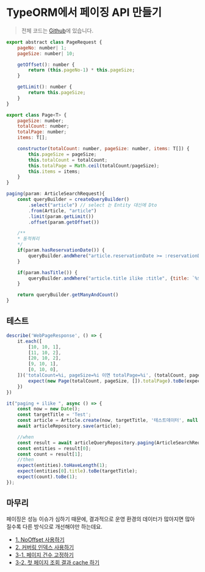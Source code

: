 # TypeORM에서 페이징 API 만들기



> 전체 코드는 [Github](https://github.com/jojoldu/ts-api-template)에 있습니다.
> 

```javascript
export abstract class PageRequest {
    pageNo: number| 1;
    pageSize: number| 10;

    getOffset(): number {
        return (this.pageNo-1) * this.pageSize;
    }

    getLimit(): number {
        return this.pageSize;
    }
}
```

```javascript
export class Page<T> {
    pageSize: number;
    totalCount: number;
    totalPage: number;
    items: T[];

    constructor(totalCount: number, pageSize: number, items: T[]) {
        this.pageSize = pageSize;
        this.totalCount = totalCount;
        this.totalPage = Math.ceil(totalCount/pageSize);
        this.items = items;
    }
}
```

```javascript
paging(param: ArticleSearchRequest){
    const queryBuilder = createQueryBuilder()
        .select("article") // select 는 Entity 대신에 Dto
        .from(Article, "article")
        .limit(param.getLimit())
        .offset(param.getOffset())

    /**
    * 동적쿼리
    */
    if(param.hasReservationDate()) {
        queryBuilder.andWhere("article.reservationDate >= :reservationDate", {reservationDate: param.reservationDate})
    }

    if(param.hasTitle()) {
        queryBuilder.andWhere("article.title ilike :title", {title: `%${param.title}%`});
    }

    return queryBuilder.getManyAndCount()
}
```

## 테스트

```javascript
describe('WebPageResponse', () => {
    it.each([
        [10, 10, 1],
        [11, 10, 2],
        [20, 10, 2],
        [9, 10, 1],
        [0, 10, 0],
    ])('totalCount=%i, pageSize=%i 이면 totalPage=%i', (totalCount, pageSize, expected) => {
        expect(new Page(totalCount, pageSize, []).totalPage).toBe(expected);
    })
})
```

```javascript
it("paging + ilike ", async () => {
    const now = new Date();
    const targetTitle = 'Test';
    const article = Article.create(now, targetTitle, '테스트데이터', null);
    await articleRepository.save(article);

    //when
    const result = await articleQueryRepository.paging(ArticleSearchRequest.create(now, 'test', 1, 10));
    const entities = result[0];
    const count = result[1];
    //then
    expect(entities).toHaveLength(1);
    expect(entities[0].title).toBe(targetTitle);
    expect(count).toBe(1);
});
```

## 마무리

페이징은 성능 이슈가 심하기 때문에, 결과적으로 운영 환경의 데이터가 많아지면 많아질수록 다른 방식으로 개선해야만 하는데요.  

* [1. NoOffset 사용하기](https://jojoldu.tistory.com/528)
* [2. 커버링 인덱스 사용하기](https://jojoldu.tistory.com/529)
* [3-1. 페이지 건수 고정하기](https://jojoldu.tistory.com/530)
* [3-2. 첫 페이지 조회 결과 cache 하기](https://jojoldu.tistory.com/531)


